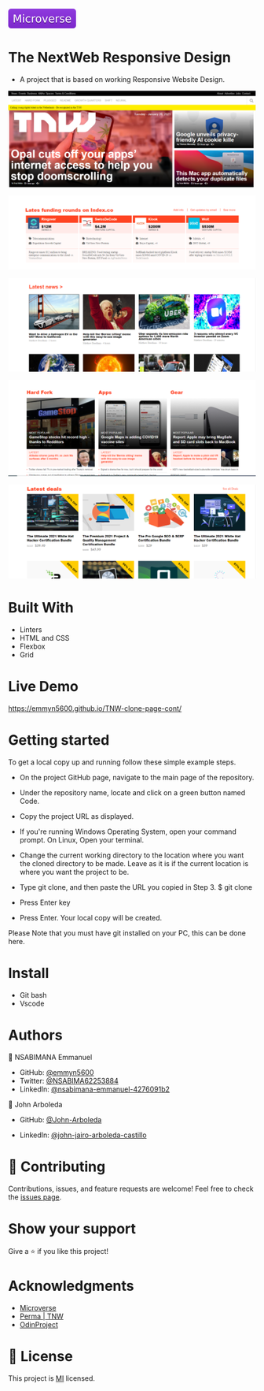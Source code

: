 ![](Microverse.svg)

# The NextWeb Responsive Design
- A project that is based on working Responsive Website Design.

![Mobile](./assets/img1.png)


![Tablet](./assets/img2.png)


![Desktop](./assets/img3.png)


![Mobile](./assets/img4.png)


![Mobile](./assets/img5.png)




# Built With

- Linters
- HTML and CSS
- Flexbox
- Grid

# Live Demo
 https://emmyn5600.github.io/TNW-clone-page-cont/

# Getting started 

To get a local copy up and running follow these simple example steps.

- On the project GitHub page, navigate to the main page of the repository.

- Under the repository name, locate and click on a green button named Code.

- Copy the project URL as displayed.

- If you're running Windows Operating System, open your command prompt. On Linux, Open your terminal.

- Change the current working directory to the location where you want the cloned directory to be made. Leave as it is if the current location is where you want the project to be.

- Type git clone, and then paste the URL you copied in Step 3.
$ git clone [](!git@github.com:Emmyn5600/TNW-clone-page-cont.git)

- Press Enter key

- Press Enter. Your local copy will be created.

Please Note that you must have git installed on your PC, this can be done here.

# Install

- Git bash
- Vscode

# Authors

👤 NSABIMANA Emmanuel
- GitHub: [@emmyn5600](https://github.com/Emmyn5600)
- Twitter: [@NSABIMA62253884](https://twitter.com/NSABIMA62253884)
- LinkedIn: [@nsabimana-emmanuel-4276091b2](https://www.linkedin.com/in/nsabimana-emmanuel-4276091b2/)

👤 John Arboleda 

- GitHub: [@John-Arboleda](https://github.com/John-Arboleda)

- LinkedIn: [@john-jairo-arboleda-castillo](https://www.linkedin.com/in/john-jairo-arboleda-castillo/)

# 🤝 Contributing

Contributions, issues, and feature requests are welcome! Feel free to check the [issues page]().

# Show your support 

Give a ⭐️ if you like this project!

# Acknowledgments

- [Microverse](Microverse.org)
- [Perma | TNW](https://perma.cc/M5ZV-Q2D6)
- [OdinProject](https://www.theodinproject.com/)

# 📝 License 

This project is [MI](https://github.com/microverseinc/readme-template/blob/master/lic.url) licensed.
